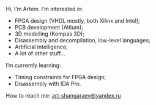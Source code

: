 Hi, I’m Artem.
I’m interested in:
  - FPGA design (VHDL mostly, both Xilinx and Intel);
  - PCB development (Altium);
  - 3D modelling (Kompas 3D);
  - Disassembly and decompilation, low-level languages;
  - Artificial intelligence;
  - A lot of other stuff...
  
I’m currently learning:
  - Timing constraints for FPGA design;
  - Disassembly with IDA Pro.

How to reach me: art-shangaraev@yandex.ru

<!---
ArtemShangaraev/ArtemShangaraev is a ✨ special ✨ repository because its `README.md` (this file) appears on your GitHub profile.
You can click the Preview link to take a look at your changes.
--->
